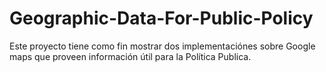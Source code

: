 # Geographic-Data-For-Public-Policy

Este proyecto tiene como fin mostrar dos implementaciónes sobre Google maps que proveen información útil para la Política Publica.
